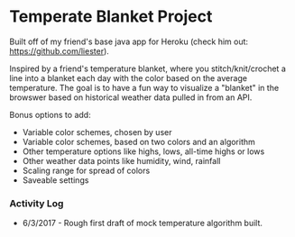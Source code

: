 # Temperate Blanket Project
Built off of my friend's base java app for Heroku (check him out: https://github.com/liester).

Inspired by a friend's temperature blanket, where you stitch/knit/crochet a line into a blanket each day with the color based on the average temperature.  The goal is to have a fun way to visualize a "blanket" in the browswer based on historical weather data pulled in from an API.

Bonus options to add:
* Variable color schemes, chosen by user
* Variable color schemes, based on two colors and an algorithm
* Other temperature options like highs, lows, all-time highs or lows
* Other weather data points like humidity, wind, rainfall
* Scaling range for spread of colors
* Saveable settings

### Activity Log
* 6/3/2017 - Rough first draft of mock temperature algorithm built.